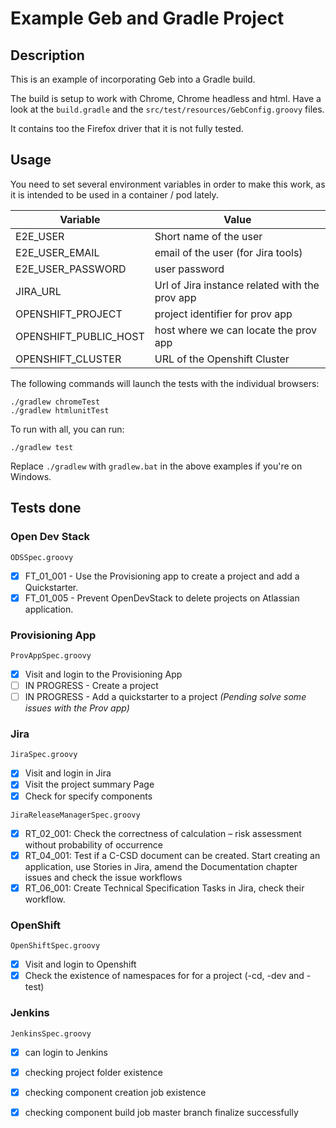 # Example Geb and Gradle Project


## Description

This is an example of incorporating Geb into a Gradle build.

The build is setup to work with Chrome, Chrome headless and html. Have a look at the `build.gradle` and the `src/test/resources/GebConfig.groovy` files.

It contains too the Firefox driver that it is not fully tested.

## Usage

You need to set several environment variables in order to make this work, as it is intended to be used in a container / pod lately.

| Variable | Value |
|---|---|
| E2E_USER | Short name of the user |
| E2E_USER_EMAIL | email of the user (for Jira tools) |
| E2E_USER_PASSWORD | user password |
| JIRA_URL | Url of Jira instance related with the prov app |
| OPENSHIFT_PROJECT | project identifier for prov app |
| OPENSHIFT_PUBLIC_HOST | host where we can locate the prov app |
| OPENSHIFT_CLUSTER | URL of the Openshift Cluster |

The following commands will launch the tests with the individual browsers:

    ./gradlew chromeTest
    ./gradlew htmlunitTest

To run with all, you can run:

    ./gradlew test

Replace `./gradlew` with `gradlew.bat` in the above examples if you're on Windows.

## Tests done

### Open Dev Stack
```ODSSpec.groovy```
- [x] FT_01_001 - Use the Provisioning app to create a project and add a Quickstarter.
- [x] FT_01_005 - Prevent OpenDevStack to delete projects on Atlassian application.

### Provisioning App
`ProvAppSpec.groovy`
- [x] Visit and login to the Provisioning App
- [ ] IN PROGRESS - Create a project
- [ ] IN PROGRESS - Add a quickstarter to a project *(Pending solve some issues with the Prov app)*

### Jira
`JiraSpec.groovy`
- [x] Visit and login in Jira
- [x] Visit the project summary Page
- [x] Check for specify components

`JiraReleaseManagerSpec.groovy`
- [x] RT_02_001: Check the correctness of calculation – risk assessment without probability of occurrence
- [x] RT_04_001: Test if a C-CSD document can be created. Start creating an application, use Stories in Jira, amend the Documentation chapter issues and check the issue workflows
- [x] RT_06_001: Create Technical Specification Tasks in Jira, check their workflow.

### OpenShift
`OpenShiftSpec.groovy`
- [x] Visit and login to Openshift
- [x] Check the existence of namespaces for for a project (-cd, -dev and -test)

### Jenkins
`JenkinsSpec.groovy`
- [x] can login to Jenkins
- [x] checking project folder existence
- [x] checking component creation job existence
- [x] checking component build job master branch finalize successfully








